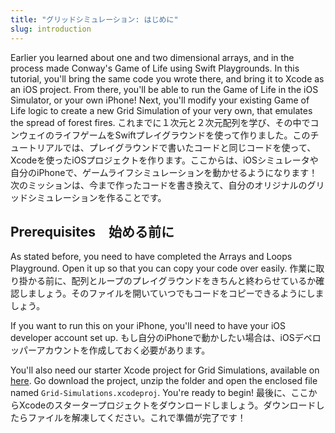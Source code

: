 ```yaml
---
title: "グリッドシミュレーション: はじめに"
slug: introduction
---
```


Earlier you learned about one and two dimensional arrays, and in the process made Conway's Game of Life using Swift Playgrounds. In this tutorial, you'll bring the same code you wrote there, and bring it to Xcode as an iOS project. From there, you'll be able to run the Game of Life in the iOS Simulator, or your own iPhone! Next, you'll modify your existing Game of Life logic to create a new Grid Simulation of your very own, that emulates the spread of forest fires.
これまでに１次元と２次元配列を学び、その中でコンウェイのライフゲームをSwiftプレイグラウンドを使って作りました。このチュートリアルでは、プレイグラウンドで書いたコードと同じコードを使って、Xcodeを使ったiOSプロジェクトを作ります。ここからは、iOSシミュレータや自分のiPhoneで、ゲームライフシミュレーションを動かせるようになります！次のミッションは、今まで作ったコードを書き換えて、自分のオリジナルのグリッドシミュレーションを作ることです。

## Prerequisites　始める前に

As stated before, you need to have completed the Arrays and Loops Playground. Open it up so that you can copy your code over easily.
作業に取り掛かる前に、配列とループのプレイグラウンドをきちんと終わらせているか確認しましょう。そのファイルを開いていつでもコードをコピーできるようにしましょう。

If you want to run this on your iPhone, you'll need to have your iOS developer account set up.
もし自分のiPhoneで動かしたい場合は、iOSデベロッパーアカウントを作成しておく必要があります。

You'll also need our starter Xcode project for Grid Simulations, available on  [here](https://github.com/MakeSchool-Tutorials/Intro-Grid-Simulations-Swift-Starter/archive/swift4.zip).
Go download the project, unzip the folder and open the enclosed file named `Grid-Simulations.xcodeproj`. You're ready to begin!
最後に、ここからXcodeのスタータープロジェクトをダウンロードしましょう。ダウンロードしたらファイルを解凍してください。これで準備が完了です！
